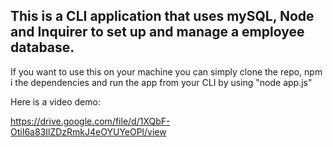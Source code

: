## This is a CLI application that uses mySQL, Node and Inquirer to set up and manage a employee database.

If you want to use this on your machine you can simply clone the repo, npm i the dependencies and run the app from your CLI by using "node app.js"

Here is a video demo:

https://drive.google.com/file/d/1XQbF-OtiI6a83IlZDzRmkJ4eOYUYeOPl/view
